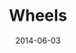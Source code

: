 ---
layout: media
category: media
title: "Wheels"
date: 2014-06-03
description: "The Wheels program"
video: "https://s3.amazonaws.com/crossroadsvideomessages/wheels2014.mp4"
video-poster: "http://s3.amazonaws.com/crossroads-media/images/legacy/content/wheels_still.jpg"
---